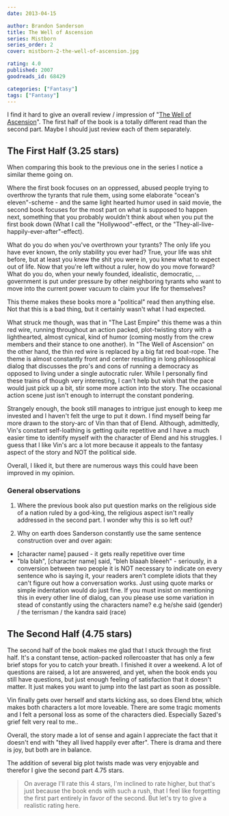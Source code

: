 ```yaml
---
date: 2013-04-15

author: Brandon Sanderson
title: The Well of Ascension
series: Mistborn
series_order: 2
cover: mistborn-2-the-well-of-ascension.jpg

rating: 4.0
published: 2007
goodreads_id: 68429

categories: ["Fantasy"]
tags: ["Fantasy"]
---
```


I find it hard to give an overall review / impression of "[The Well of Ascension]()". The first half of the book is a totally different read than the second part. Maybe I should just review each of them separately.

<!--more-->

## The First Half (3.25 stars)

When comparing this book to the previous one in the series I notice a similar theme going on.

Where the first book focuses on an oppressed, abused people trying to overthrow the tyrants that rule them, using some elaborate "ocean's eleven"-scheme - and the same light hearted humor used in said movie, the second book focuses for the most part on what is supposed to happen next, something that you probably wouldn't think about when you put the first book down (What I call the "Hollywood"-effect, or the "They-all-live-happily-ever-after"-effect).

What do you do when you've overthrown your tyrants? The only life you have ever known, the only stability you ever had? True, your life was shit before, but at least you knew the shit you were in, you knew what to expect out of life. Now that you're left without a ruler, how do you move forward? What do you do, when your newly founded, idealistic, democratic, ... government is put under pressure by other neighboring tyrants who want to move into the current power vacuum to claim your life for themselves?

This theme makes these books more a "political" read then anything else. Not that this is a bad thing, but it certainly wasn't what I had expected.

What struck me though, was that in "The Last Empire" this theme was a thin red wire, running throughout an action packed, plot-twisting story with a lighthearted, almost cynical, kind of humor (coming mostly from the crew members and their stance to one another). In "The Well of Ascension" on the other hand, the thin red wire is replaced by a big fat red boat-rope. The theme is almost constantly front and center resulting in long philosophical dialog that discusses the pro's and cons of running a democracy as opposed to living under a single autocratic ruler. While I personally find these trains of though very interesting, I can't help but wish that the pace would just pick up a bit, stir some more action into the story. The occasional action scene just isn't enough to interrupt the constant pondering.

Strangely enough, the book still manages to intrigue just enough to keep me invested and I haven't felt the urge to put it down. I find myself being far more drawn to the story-arc of Vin than that of Elend. Although, admittedly, Vin's constant self-loathing is getting quite repetitive and I have a much easier time to identify myself with the character of Elend and his struggles. I guess that I like Vin's arc a lot more because it appeals to the fantasy aspect of the story and NOT the political side.

Overall, I liked it, but there are numerous ways this could have been improved in my opinion.

### General observations

1. Where the previous book also put question marks on the religious side of a nation ruled by a god-king, the religious aspect isn't really addressed in the second part. I wonder why this is so left out?

2. Why on earth does Sanderson constantly use the same sentence construction over and over again:

- [character name] paused - it gets really repetitive over time
- "bla blah", [character name] said, "bleh blaaah bleeeh" - seriously, in a conversion between two people it is NOT necessary to indicate on every sentence who is saying it, your readers aren't complete idiots that they can't figure out how a conversation works. Just using quote marks or simple indentation would do just fine. 
If you must insist on mentioning this in every other line of dialog, can you please use some variation in stead of constantly using the characters name?
e.g he/she said (gender) / the terrisman / the kandra said (race)

## The Second Half (4.75 stars)

The second half of the book makes me glad that I stuck through the first half. It's a constant tense, action-packed rollercoaster that has only a few brief stops for you to catch your breath. I finished it over a weekend. A lot of questions are raised, a lot are answered, and yet, when the book ends you still have questions, but just enough feeling of satisfaction that it doesn't matter. It just makes you want to jump into the last part as soon as possible.

Vin finally gets over herself and starts kicking ass, so does Elend btw, which makes both characters a lot more loveable. <spoiler>There are some tragic moments and I felt a personal loss as some of the characters died. Especially Sazed's grief felt very real to me.</spoiler>.

Overall, the story made a lot of sense and again I appreciate the fact that it doesn't end with "they all lived happily ever after". There is drama and there is joy, but both are in balance.

The addition of several big plot twists made was very enjoyable and therefor I give the second part 4.75 stars.

> On average I'll rate this 4 stars, I'm inclined to rate higher, but that's just because the book ends with such a rush, that I feel like forgetting the first part entirely in favor of the second. But let's try to give a realistic rating here.